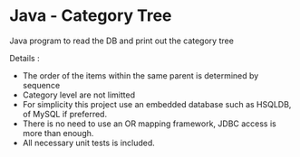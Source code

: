 # Java - Category Tree

Java program to read the DB and print out the category tree

Details :
- The order of the items within the same parent is determined by sequence
- Category level are not limitted
- For simplicity this project use an embedded database such as HSQLDB, of MySQL if preferred.
- There is no need to use an OR mapping framework, JDBC access is more than enough.
- All necessary unit tests is included.
